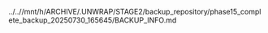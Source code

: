 ../..//mnt/h/ARCHIVE/.UNWRAP/STAGE2/backup_repository/phase15_complete_backup_20250730_165645/BACKUP_INFO.md